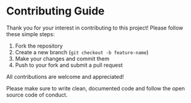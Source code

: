 # Contributing Guide

Thank you for your interest in contributing to this project! Please follow these simple steps:

1. Fork the repository
2. Create a new branch (`git checkout -b feature-name`)
3. Make your changes and commit them
4. Push to your fork and submit a pull request

All contributions are welcome and appreciated!

Please make sure to write clean, documented code and follow the open source code of conduct.
